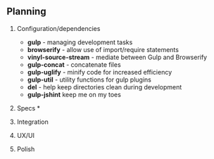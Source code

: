 ## Planning

1. Configuration/dependencies
    * **gulp** - managing development tasks
    * **browserify** - allow use of import/require statements
    * **vinyl-source-stream** - mediate between Gulp and Browserify
    * **gulp-concat** - concatenate files
    * **gulp-uglify** - minify code for increased efficiency
    * **gulp-util** - utility functions for gulp plugins
    * **del** - help keep directories clean during development
    * **gulp-jshint** keep me on my toes  

2. Specs
    * 
3. Integration
4. UX/UI
5. Polish
